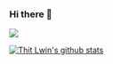 ### Hi there 👋

![](https://komarev.com/ghpvc/?username=thitlwincoder)

[![Thit Lwin's github stats](https://github-readme-stats.vercel.app/api?username=thitlwincoder)](https://github.com/anuraghazra/github-readme-stats)
